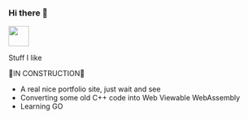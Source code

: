 ### Hi there 👋

<img src="[https://tenor.com/view/annoying-dog-deltarune-deltarune-annoying-dog-gif-26420812](https://media.tenor.com/YoQxbw2B0V4AAAAC/annoying-dog-deltarune-deltarune.gif)" width="40" height="40"/>

<!--
**DrKodak/DrKodak** is a ✨ _special_ ✨ repository because its `README.md` (this file) appears on your GitHub profile.

Here are some ideas to get you started:

- 🔭 I’m currently working on ...
- 🌱 I’m currently learning ...
- 👯 I’m looking to collaborate on ...
- 🤔 I’m looking for help with ...
- 💬 Ask me about ...
- 📫 How to reach me: ...
- 😄 Pronouns: ...
- ⚡ Fun fact: ...
-->

Stuff I like 

🚧IN CONSTRUCTION🚧
* A real nice portfolio site, just wait and see
* Converting some old C++ code into Web Viewable WebAssembly
* Learning GO
